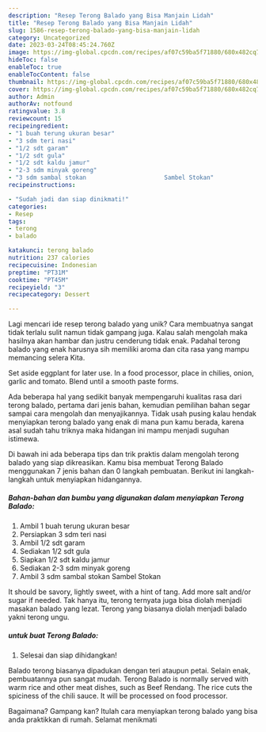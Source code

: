 ```yaml
---
description: "Resep Terong Balado yang Bisa Manjain Lidah"
title: "Resep Terong Balado yang Bisa Manjain Lidah"
slug: 1586-resep-terong-balado-yang-bisa-manjain-lidah
category: Uncategorized
date: 2023-03-24T08:45:24.760Z
image: https://img-global.cpcdn.com/recipes/af07c59ba5f71880/680x482cq70/terong-balado-foto-resep-utama.jpg
hideToc: false
enableToc: true
enableTocContent: false
thumbnail: https://img-global.cpcdn.com/recipes/af07c59ba5f71880/680x482cq70/terong-balado-foto-resep-utama.jpg
cover: https://img-global.cpcdn.com/recipes/af07c59ba5f71880/680x482cq70/terong-balado-foto-resep-utama.jpg
author: Admin
authorAv: notfound
ratingvalue: 3.8
reviewcount: 15
recipeingredient:
- "1 buah terung ukuran besar"
- "3 sdm teri nasi"
- "1/2 sdt garam"
- "1/2 sdt gula"
- "1/2 sdt kaldu jamur"
- "2-3 sdm minyak goreng"
- "3 sdm sambal stokan                      Sambel Stokan"
recipeinstructions:

- "Sudah jadi dan siap dinikmati!"
categories:
- Resep
tags:
- terong
- balado

katakunci: terong balado 
nutrition: 237 calories
recipecuisine: Indonesian
preptime: "PT31M"
cooktime: "PT45M"
recipeyield: "3"
recipecategory: Dessert

---
```





Lagi mencari ide resep terong balado yang unik? Cara membuatnya sangat tidak terlalu sulit namun tidak gampang juga. Kalau salah mengolah maka hasilnya akan hambar dan justru cenderung tidak enak. Padahal terong balado yang enak harusnya sih memiliki aroma dan cita rasa yang mampu memancing selera Kita.





Set aside eggplant for later use. In a food processor, place in chilies, onion, garlic and tomato. Blend until a smooth paste forms.

Ada beberapa hal yang sedikit banyak mempengaruhi kualitas rasa dari terong balado, pertama dari jenis bahan, kemudian pemilihan bahan segar sampai cara mengolah dan menyajikannya. Tidak usah pusing kalau hendak menyiapkan terong balado yang enak di mana pun kamu berada, karena asal sudah tahu triknya maka hidangan ini mampu menjadi suguhan istimewa.






Di bawah ini ada beberapa tips dan trik praktis dalam mengolah terong balado yang siap dikreasikan. Kamu bisa membuat Terong Balado menggunakan 7 jenis bahan dan 0 langkah pembuatan. Berikut ini langkah-langkah untuk menyiapkan hidangannya.

<!--inarticleads1-->

##### Bahan-bahan dan bumbu yang digunakan dalam menyiapkan Terong Balado:

1. Ambil 1 buah terung ukuran besar
1. Persiapkan 3 sdm teri nasi
1. Ambil 1/2 sdt garam
1. Sediakan 1/2 sdt gula
1. Siapkan 1/2 sdt kaldu jamur
1. Sediakan 2-3 sdm minyak goreng
1. Ambil 3 sdm sambal stokan                      Sambel Stokan


It should be savory, lightly sweet, with a hint of tang. Add more salt and/or sugar if needed. Tak hanya itu, terong ternyata juga bisa diolah menjadi masakan balado yang lezat. Terong yang biasanya diolah menjadi balado yakni terong ungu. 

<!--inarticleads2-->

#####  untuk buat Terong Balado:


1. Selesai dan siap dihidangkan!

Balado terong biasanya dipadukan dengan teri ataupun petai. Selain enak, pembuatannya pun sangat mudah. Terong Balado is normally served with warm rice and other meat dishes, such as Beef Rendang. The rice cuts the spiciness of the chili sauce. It will be processed on food processor. 

Bagaimana? Gampang kan? Itulah cara menyiapkan terong balado yang bisa anda praktikkan di rumah. Selamat menikmati
